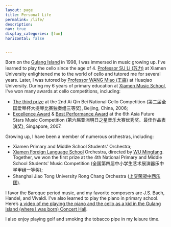 ```yaml
---
layout: page
title: Personal Life
permalink: /life/
description: 
nav: true
display_categories: [fun]
horizontal: false


---
```


Born on the <a href="https://en.wikipedia.org/wiki/Gulangyu">Gulang Island</a> in 1998, I was immersed in music growing up. I’ve learned to play the cello since the age of 4. <a href="https://baike.baidu.com/item/%E8%8B%8F%E5%8A%9B/20348800">Professor SU Li (苏力)</a> at Xiamen University enlightened me to the world of cello and tutored me for several years. Later, I was tutored by <a href="https://mdc.hqu.edu.cn/info/1037/2570.htm">Professor WANG Miao (王淼)</a> at Huaqiao University. During my 6 years of primary education at <a href="https://baike.baidu.com/item/%E5%8E%A6%E9%97%A8%E5%B8%82%E9%9F%B3%E4%B9%90%E5%AD%A6%E6%A0%A1/3637157">Xiamen Music School</a>, I've won many awards at cello competitions, including:

<ul>
   <li><u>The third prize</u> at the 2nd Ai Qin Bei National Cello Competition (第二届全国爱琴杯大提琴比赛独奏组三等奖), Beijing, China, 2006;</li>
   <li><u>Excellence Award</u> & <u>Best Performance Award</u> at the 6th Asia Future Stars Music Competition (第六届亚洲明日之星音乐大赛优秀奖、最佳作品表演奖), Singapore, 2007.</li>
</ul>

Growing up, I have been a member of numerous orchestras, including:

<ul>
   <li>Xiamen Primary and Middle School Students' Orchestra;</li>
   <li><a href="https://baike.baidu.com/item/%E5%8E%A6%E9%97%A8%E5%A4%96%E5%9B%BD%E8%AF%AD%E5%AD%A6%E6%A0%A1/2337186">Xiamen Foreign Language School</a> Orchestra, directed by <a href="http://xm.fjsen.com/wap/2018-04/27/content_20981060_all.htm">WU Mingfang</a>. Together, we won the first prize at the 4th National Primary and Middle School Students' Music Competition (全国第四届中小学生艺术展演器乐中学甲组一等奖);</li>
   <li>Shanghai Jiao Tong University Rong Chang Orchestra (<a href="https://space.bilibili.com/205949520/">上交荣昶中西乐团</a>).</li>
</ul>

I favor the Baroque period music, and my favorite composers are J.S. Bach, Handel, and Vivaldi. I've also learned to play the piano in primary school. Here’s <a href="https://user-images.githubusercontent.com/90797701/179892169-d7ff8544-0a58-41d9-991a-1d07c5d4fe10.mp4">a video of me playing the piano and the cello as a kid in the Gulang Island (where I was born) Concert Hall</a>.

I also enjoy playing golf and smoking the tobacco pipe in my leisure time.

